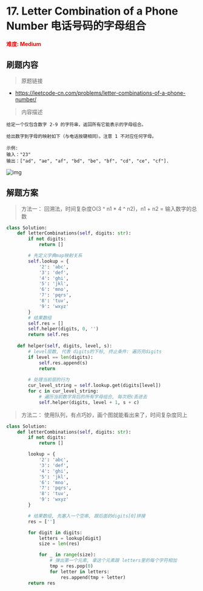 # 17. Letter Combination of a Phone Number 电话号码的字母组合

**<font color=red>难度: Medium</font>**

## 刷题内容

> 原题链接

* https://leetcode-cn.com/problems/letter-combinations-of-a-phone-number/

> 内容描述

```
给定一个仅包含数字 2-9 的字符串，返回所有它能表示的字母组合。

给出数字到字母的映射如下（与电话按键相同）。注意 1 不对应任何字母。

示例:
输入："23"
输出：["ad", "ae", "af", "bd", "be", "bf", "cd", "ce", "cf"].
```

![img](https://assets.leetcode-cn.com/aliyun-lc-upload/original_images/17_telephone_keypad.png)

## 解题方案

> 方法一： 回溯法，时间复杂度O(3 ^ n1 *  4 ^ n2)，n1 + n2 = 输入数字的总数
>

```python
class Solution:
    def letterCombinations(self, digits: str):
        if not digits:
            return []

        # 先定义字典map映射关系
        self.lookup = {
            '2': 'abc',
            '3': 'def',
            '4': 'ghi',
            '5': 'jkl',
            '6': 'mno',
            '7': 'pqrs',
            '8': 'tuv',
            '9': 'wxyz'
        }
        # 结果数组
        self.res = []
        self.helper(digits, 0, '')
        return self.res
    
    def helper(self, digits, level, s):
        # level层数, 代表 digits的下标, 终止条件: 遍历完digits
        if level == len(digits):
            self.res.append(s)
            return
        
        # 处理当前层的行为
        cur_level_string = self.lookup.get(digits[level])
        for c in cur_level_string:
            # 遍历当前数字背后的所有字母组合, 每次把c丢进去
            self.helper(digits, level + 1, s + c)
```



> 方法二： 使用队列，有点巧妙，画个图就能看出来了，时间复杂度同上
>

```python
class Solution:
    def letterCombinations(self, digits: str):
        if not digits:
            return []

        lookup = {
            '2': 'abc',
            '3': 'def',
            '4': 'ghi',
            '5': 'jkl',
            '6': 'mno',
            '7': 'pqrs',
            '8': 'tuv',
            '9': 'wxyz'
        }

        # 结果数组, 先塞入一个空串, 跟后面的digits[0]拼接
        res = ['']

        for digit in digits:
            letters = lookup[digit]
            size = len(res)

            for _ in range(size):
                # 弹出第一个元素, 拿这个元素跟 letters里的每个字符相加
                tmp = res.pop(0)
                for letter in letters:
                    res.append(tmp + letter)
        return res
```
